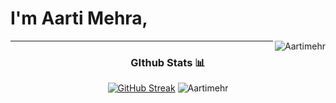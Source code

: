 # I'm Aarti Mehra, 
<img align="right" src="https://komarev.com/ghpvc/?username=Aartimehr&label=Profile%20views&color=0e75b6&style=flat" alt="Aartimehr" /> 



<div align="center">

---
### GIthub Stats 📊

[![GitHub Streak](https://github-readme-streak-stats.herokuapp.com?user=mathpalnaman&theme=github-dark&hide_border=true)](https://git.io/streak-stats)
![Aartimehr](https://github-readme-stats.vercel.app/api?username=Aartimehr&show_icons=true&title_color=fff&icon_color=79ff97&text_color=9f9f9f&bg_color=0D1117&hide_border=true&custom_title=_GitHub_Stats)

</div>



